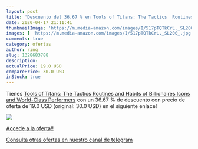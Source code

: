 ```yaml
---
layout: post
title: 'Descuento del 36.67 % en Tools of Titans: The Tactics  Routines  '
date: 2020-04-17 21:11:41
thumbnailImage: 'https://m.media-amazon.com/images/I/517pTQTkCrL._SL200_.jpg'
images: [ 'https://m.media-amazon.com/images/I/517pTQTkCrL._SL200_.jpg' ]
comments: true
category: ofertas
author: ring
slug: 1328683788
description:
actualPrice: 19.0 USD
comparePrice: 30.0 USD
inStock: true
---
```


Tienes [Tools of Titans: The Tactics  Routines  and Habits of Billionaires  Icons  and World-Class Performers](https://www.amazon.com/dp/1328683788/?tag=redken08-20) con un 36.67 % de descuento con precio de oferta de 19.0 USD (original: 30.0 USD) en el siguiente enlace!

[![](https://m.media-amazon.com/images/I/517pTQTkCrL._SL200_.jpg)](https://www.amazon.com/dp/1328683788/?tag=redken08-20)

[Accede a la oferta!!](https://www.amazon.com/dp/1328683788/?tag=redken08-20)

[Consulta otras ofertas en nuestro canal de telegram](https://t.me/s/ofertas25)
